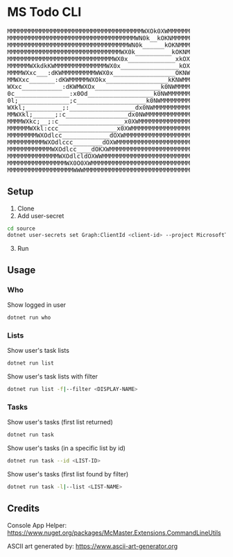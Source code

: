 # MS Todo CLI
<pre>
MMMMMMMMMMMMMMMMMMMMMMMMMMMMMMMMMMMMMWXOk0XWMMMMMM
MMMMMMMMMMMMMMMMMMMMMMMMMMMMMMMMMMMWN0k__kOKNMMMMM
MMMMMMMMMMMMMMMMMMMMMMMMMMMMMMMMMWN0k______kOKNMMM
MMMMMMMMMMMMMMMMMMMMMMMMMMMMMMMWX0k__________kOKNM
MMMMMMMMMMMMMMMMMMMMMMMMMMMMMWX0x_____________xkOX
MMMMMMWXkdkKWMMMMMMMMMMMMMMWX0x________________kOX
MMMMWXxc___:dKWMMMMMMMMMWWX0x_________________OKNW
MMWXxc_______:dKWMMMMMWXOkx_________________kKNWMM
WXxc___________:dKWMWXOx__________________k0NWMMMM
0c_______________:x0Od__________________k0NWMMMMMM
0l;______________;c___________________k0NWMMMMMMMM
WXkl;__________;:__________________dx0NWMMMMMMMMMM
MMWXkl;______;:c_________________dx0NWMMMMMMMMMMMM
MMMMWXkc;__;:c__________________x0XWMMMMMMMMMMMMMM
MMMMMMWXkl:ccc________________x0XWMMMMMMMMMMMMMMMM
MMMMMMMMWXOdlcc_____________dOXWMMMMMMMMMMMMMMMMMM
MMMMMMMMMMWXOdlccc________dOXWMMMMMMMMMMMMMMMMMMMM
MMMMMMMMMMMMWXOdlcc____dOKXWMMMMMMMMMMMMMMMMMMMMMM
MMMMMMMMMMMMMMWXOdlcldOXWWMMMMMMMMMMMMMMMMMMMMMMMM
MMMMMMMMMMMMMMMMWX0O0XWMMMMMMMMMMMMMMMMMMMMMMMMMMM
MMMMMMMMMMMMMMMMMMWWWMMMMMMMMMMMMMMMMMMMMMMMMMMMMM
</pre>

## Setup
1. Clone
2. Add user-secret
```bash
cd source
dotnet user-secrets set Graph:ClientId <client-id> --project MicrosoftTodoCli.csproj

```
3. Run

## Usage
### Who
Show logged in user
```bash
dotnet run who
```
### Lists
Show user's task lists
```bash
dotnet run list
```

Show user's task lists with filter
```bash
dotnet run list -f|--filter <DISPLAY-NAME>
```
### Tasks
Show user's tasks (first list returned)
```bash
dotnet run task
```
Show user's tasks (in a specific list by id)
```bash
dotnet run task --id <LIST-ID>
```
Show user's tasks (first list found by filter)
```bash
dotnet run task -l|--list <LIST-NAME>
```

## Credits
Console App Helper: https://www.nuget.org/packages/McMaster.Extensions.CommandLineUtils

ASCII art generated by: https://www.ascii-art-generator.org